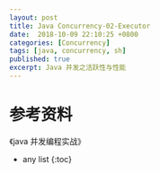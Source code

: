 ```yaml
---
layout: post
title: Java Concurrency-02-Executor
date:  2018-10-09 22:10:25 +0800
categories: [Concurrency]
tags: [java, concurrency, sh]
published: true
excerpt: Java 并发之活跃性与性能
---
```


# 

# 参考资料

《java 并发编程实战》

* any list
{:toc}